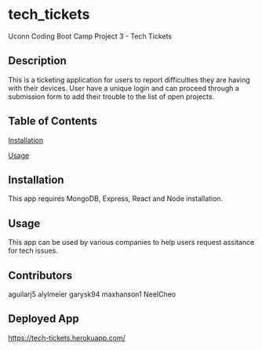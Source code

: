 # tech_tickets
Uconn Coding Boot Camp Project 3 - Tech Tickets

## Description
This is a ticketing application for users to report difficulties they are having with their devices. User have a unique login and can proceed through a submission form to add their trouble to the list of open projects.

## Table of Contents
[Installation](#installation)

[Usage](#usage)


## Installation
This app requires MongoDB, Express, React and Node installation. 

## Usage
This app can be used by various companies to help users request assitance for tech issues.

## Contributors

aguilarj5
alylmeier
garysk94
maxhanson1
NeelCheo

## Deployed App
https://tech-tickets.herokuapp.com/

